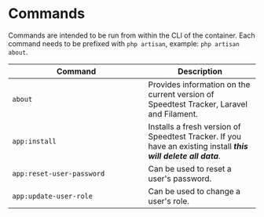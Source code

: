 # Commands

Commands are intended to be run from within the CLI of the container. Each command needs to be prefixed with `php artisan`, example: `php artisan about`.

<table><thead><tr><th width="261">Command</th><th>Description</th></tr></thead><tbody><tr><td><code>about</code></td><td>Provides information on the current version of Speedtest Tracker, Laravel and Filament.</td></tr><tr><td><code>app:install</code></td><td>Installs a fresh version of Speedtest Tracker. If you have an existing install <em><strong>this will delete all data</strong></em>.</td></tr><tr><td><code>app:reset-user-password</code></td><td>Can be used to reset a user's password.</td></tr><tr><td><code>app:update-user-role</code></td><td>Can be used to change a user's role.</td></tr></tbody></table>
